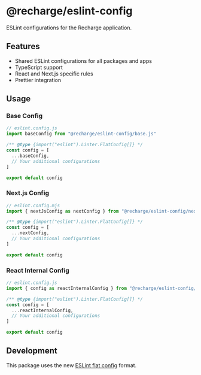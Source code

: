 # @recharge/eslint-config

ESLint configurations for the Recharge application.

## Features

- Shared ESLint configurations for all packages and apps
- TypeScript support
- React and Next.js specific rules
- Prettier integration

## Usage

### Base Config

```js
// eslint.config.js
import baseConfig from "@recharge/eslint-config/base.js"

/** @type {import("eslint").Linter.FlatConfig[]} */
const config = [
  ...baseConfig,
  // Your additional configurations
]

export default config
```

### Next.js Config

```js
// eslint.config.mjs
import { nextJsConfig as nextConfig } from "@recharge/eslint-config/next.js"

/** @type {import("eslint").Linter.FlatConfig[]} */
const config = [
  ...nextConfig,
  // Your additional configurations
]

export default config
```

### React Internal Config

```js
// eslint.config.js
import { config as reactInternalConfig } from "@recharge/eslint-config/react-internal.js"

/** @type {import("eslint").Linter.FlatConfig[]} */
const config = [
  ...reactInternalConfig,
  // Your additional configurations
]

export default config
```

## Development

This package uses the new [ESLint flat config](https://eslint.org/docs/latest/use/configure/configuration-files-new) format.

